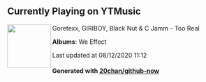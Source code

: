 ## Currently Playing on YTMusic

[<img align="left" width="100" src="https://lh3.googleusercontent.com/qeMRGiFSFC-w5qIAHrbnxuqs6_jrPj9PBXkjQQIMzMTO7UhBu_Df03yIuOS0F2QOn22FUwVXgj37ScY">](https://music.youtube.com/channel/UCcLMZJjuTemcPcBevnlxdTg)

Goretexx, GIRIBOY, Black Nut & C Jamm - Too Real

**Albums**: We Effect

Last updated at 08/12/2020 11:12

#### Generated with [20chan/github-now](https://github.com/20chan/github-now)


<!--
**20chan/20chan** is a ✨ _special_ ✨ repository because its `README.md` (this file) appears on your GitHub profile.

Here are some ideas to get you started:

- 🔭 I’m currently working on ...
- 🌱 I’m currently learning ...
- 👯 I’m looking to collaborate on ...
- 🤔 I’m looking for help with ...
- 💬 Ask me about ...
- 📫 How to reach me: ...
- 😄 Pronouns: ...
- ⚡ Fun fact: ...
-->
